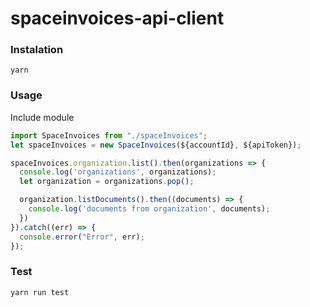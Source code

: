 # spaceinvoices-api-client

### Instalation

```
yarn
```

### Usage

Include module
```javascript
import SpaceInvoices from "./spaceInvoices";
let spaceInvoices = new SpaceInvoices(${accountId}, ${apiToken});

spaceInvoices.organization.list().then(organizations => {
  console.log('organizations', organizations);
  let organization = organizations.pop();

  organization.listDocuments().then((documents) => {
    console.log('documents from organization', documents);
  })
}).catch((err) => {
  console.error("Error", err);
});
```

### Test

```
yarn run test
```